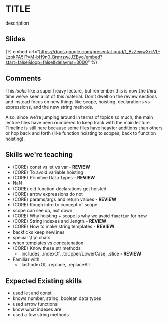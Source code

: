# TITLE
description

## Slides

{% embed url="https://docs.google.com/presentation/d/1_BzZepwXrkVL-LzpkPA5ITvM-bH9n0_BnnrzwJJZByo/embed?start=false&loop=false&delayms=3000" %}

## Comments
This *looks* like a super heavy lecture, but remember this is now the *third* time we've seen a lot of this material. Don't dwell on the review sections and instead focus on new things like scope, hoisting, declarations vs expressions, and the new string methods.

Also, since we're jumping around in terms of topics so much, the main lecture files have been numbered to keep track with the main lecture. Timeline is still here because some files have heavier additions than others or hop back and forth (like function hoisting to scopes, back to function hoisting).

## Skills we're teaching
- (CORE) const vs let vs var - **REVIEW**
- (CORE) To avoid variable hoisting
- (CORE) Primitive Data Types - **REVIEW**
- NaN
- (CORE) old function declarations get hoisted
- (CORE) arrow expressions do not
- (CORE) params/args and return values - **REVIEW**
- (CORE) Rough intro to concept of scope
- scope can see up, not down
- (CORE) Why hoisting + scope is why we avoid `function` for now
- (CORE) String indexes and .length - **REVIEW**
- (CORE) How to make string templates - **REVIEW**
- backticks keep newlines
- special \t \n chars
- when templates vs concatenation
- (CORE) Know these str methods
  - .includes, .indexOf, .toUpper/LowerCase, .slice - **REVIEW**
- Familiar with
  - .lastIndexOf, .replace, .replaceAll

## Expected Existing skills
- used let and const
- knows number, string, boolean data types
- used arrow functions
- know what indexes are
- used a few string methods

